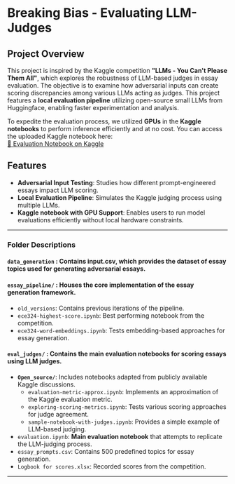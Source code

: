 # Breaking Bias - Evaluating LLM-Judges

## Project Overview

This project is inspired by the Kaggle competition **"LLMs - You Can't Please Them All"**, which explores the robustness of LLM-based judges in essay evaluation. The objective is to examine how adversarial inputs can create scoring discrepancies among various LLMs acting as judges. This project features a **local evaluation pipeline** utilizing open-source small LLMs from Huggingface, enabling faster experimentation and analysis.

To expedite the evaluation process, we utilized **GPUs** in the **Kaggle notebooks** to perform inference efficiently and at no cost. You can access the uploaded Kaggle notebook here:  
[🔗 Evaluation Notebook on Kaggle](https://www.kaggle.com/code/ig0yss/evaluation)

## Features

- **Adversarial Input Testing**: Studies how different prompt-engineered essays impact LLM scoring.
- **Local Evaluation Pipeline**: Simulates the Kaggle judging process using multiple LLMs.
- **Kaggle notebook with GPU Support**: Enables users to run model evaluations efficiently without local hardware constraints.

---

### **Folder Descriptions**

#### `data_generation` : Contains **input.csv**, which provides the dataset of essay topics used for generating adversarial essays.

#### `essay_pipeline/` : Houses the **core implementation** of the essay generation framework.

- `old_versions`: Contains previous iterations of the pipeline.
- `ece324-highest-score.ipynb`: Best performing notebook from the competition.
- `ece324-word-embeddings.ipynb`: Tests embedding-based approaches for essay generation.

#### `eval_judges/` : Contains **the main evaluation notebooks** for scoring essays using LLM judges.

- **`Open_source/`**: Includes notebooks adapted from publicly available Kaggle discussions.
  - `evaluation-metric-approx.ipynb`: Implements an approximation of the Kaggle evaluation metric.
  - `exploring-scoring-metrics.ipynb`: Tests various scoring approaches for judge agreement.
  - `sample-notebook-with-judges.ipynb`: Provides a simple example of LLM-based judging.
- `evaluation.ipynb`: **Main evaluation notebook** that attempts to replicate the LLM-judging process.
- `essay_prompts.csv`: Contains 500 predefined topics for essay generation.
- `Logbook for scores.xlsx`: Recorded scores from the competition.

---
